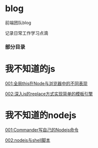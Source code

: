# blog
前端团队blog

记录日常工作学习点滴

### 部分目录

# 我不知道的js

[001:全局this在Node与浏览器中的不同表现](https://github.com/leeson8888/blog/blob/master/%E6%88%91%E4%B8%8D%E7%9F%A5%E9%81%93%E7%9A%84javascript/001:%E5%85%A8%E5%B1%80this%E5%9C%A8Node%E4%B8%8E%E6%B5%8F%E8%A7%88%E5%99%A8%E4%B8%AD%E7%9A%84%E4%B8%8D%E5%90%8C%E8%A1%A8%E7%8E%B0.md)


[002:深入js的replace方式实现简单的模板引擎](https://github.com/leeson8888/blog/blob/master/%E6%88%91%E4%B8%8D%E7%9F%A5%E9%81%93%E7%9A%84javascript/002:%E6%B7%B1%E5%85%A5javascript%E7%9A%84replace%E6%96%B9%E5%BC%8F%E5%AE%9E%E7%8E%B0%E7%AE%80%E5%8D%95%E7%9A%84%E6%A8%A1%E6%9D%BF%E5%BC%95%E6%93%8E.md)


# 我不知道的nodejs

[001:Commander写自己的Nodejs命令]()

[002:nodejs与shell脚本]()